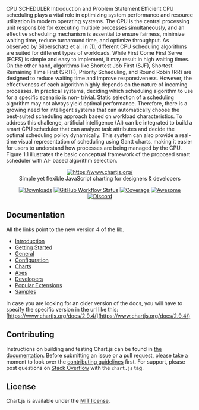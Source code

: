 
CPU SCHEDULER
Introduction and Problem Statement 
Efficient CPU scheduling plays a vital role in optimizing system performance and resource 
utilization in modern operating systems. The CPU is the central processing unit responsible for 
executing multiple processes simultaneously, and an effective scheduling mechanism is 
essential to ensure fairness, minimize waiting time, reduce turnaround time, and optimize 
throughput. 
As observed by Silberschatz et al. in [1], different CPU scheduling algorithms are suited for 
different types of workloads. While First Come First Serve (FCFS) is simple and easy to 
implement, it may result in high waiting times. On the other hand, algorithms like Shortest Job 
First (SJF), Shortest Remaining Time First (SRTF), Priority Scheduling, and Round Robin 
(RR) are designed to reduce waiting time and improve responsiveness. However, the 
effectiveness of each algorithm highly depends on the nature of incoming processes. 
In practical systems, deciding which scheduling algorithm to use for a specific scenario is non- 
trivial. Static selection of a scheduling algorithm may not always yield optimal performance. 
Therefore, there is a growing need for intelligent systems that can automatically choose the 
best-suited scheduling approach based on workload characteristics. 
To address this challenge, artificial intelligence (AI) can be integrated to build a smart CPU 
scheduler that can analyze task attributes and decide the optimal scheduling policy 
dynamically. This system can also provide a real-time visual representation of scheduling using 
Gantt charts, making it easier for users to understand how processes are being managed by the 
CPU. 
Figure 1.1 illustrates the basic conceptual framework of the proposed smart scheduler with AI- 
based algorithm selection. 




<p align="center">
  <a href="https://www.chartjs.org/" target="_blank">
    <img src="https://www.chartjs.org/media/logo-title.svg" alt="https://www.chartjs.org/"><br/>
  </a>
    Simple yet flexible JavaScript charting for designers & developers
</p>

<p align="center">
    <a href="https://www.chartjs.org/docs/latest/getting-started/installation.html"><img src="https://img.shields.io/github/release/chartjs/Chart.js.svg?style=flat-square&maxAge=600" alt="Downloads"></a>
    <a href="https://github.com/chartjs/Chart.js/actions?query=workflow%3ACI+branch%3Amaster"><img alt="GitHub Workflow Status" src="https://img.shields.io/github/actions/workflow/status/chartjs/Chart.js/ci.yml?branch=master&style=flat-square"></a>
    <a href="https://coveralls.io/github/chartjs/Chart.js?branch=master"><img src="https://img.shields.io/coveralls/chartjs/Chart.js.svg?style=flat-square&maxAge=600" alt="Coverage"></a>
    <a href="https://github.com/chartjs/awesome"><img src="https://awesome.re/badge-flat2.svg" alt="Awesome"></a>
    <a href="https://discord.gg/HxEguTK6av"><img src="https://img.shields.io/badge/discord-chartjs-blue?style=flat-square&maxAge=3600" alt="Discord"></a>
</p>

## Documentation

All the links point to the new version 4 of the lib.

* [Introduction](https://www.chartjs.org/docs/latest/)
* [Getting Started](https://www.chartjs.org/docs/latest/getting-started/index)
* [General](https://www.chartjs.org/docs/latest/general/data-structures)
* [Configuration](https://www.chartjs.org/docs/latest/configuration/index)
* [Charts](https://www.chartjs.org/docs/latest/charts/line)
* [Axes](https://www.chartjs.org/docs/latest/axes/index)
* [Developers](https://www.chartjs.org/docs/latest/developers/index)
* [Popular Extensions](https://github.com/chartjs/awesome)
* [Samples](https://www.chartjs.org/samples/)

In case you are looking for an older version of the docs, you will have to specify the specific version in the url like this: [https://www.chartjs.org/docs/2.9.4/](https://www.chartjs.org/docs/2.9.4/)

## Contributing

Instructions on building and testing Chart.js can be found in [the documentation](https://www.chartjs.org/docs/master/developers/contributing.html#building-and-testing). Before submitting an issue or a pull request, please take a moment to look over the [contributing guidelines](https://www.chartjs.org/docs/master/developers/contributing) first. For support, please post questions on [Stack Overflow](https://stackoverflow.com/questions/tagged/chart.js) with the `chart.js` tag.

## License

Chart.js is available under the [MIT license](LICENSE.md).
